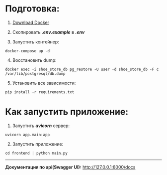 # Подготовка:

1. [Download Docker](https://www.docker.com/products/docker-desktop/)


2. Скопировать ***.env.example*** в ***.env***


3. Запустить контейнер:

 ```
 docker-compose up -d
 ```

4. Восстановить dump:

```
docker exec -i shoe_store_db pg_restore -U user -d shoe_store_db -F c /var/lib/postgresql/db.dump
```

5. Установить все зависимости:

```
pip install -r requirements.txt
```

# Как запустить приложение:

1. Запустить ***uvicorn*** сервер:

 ```
 uvicorn app.main:app
 ```

2. Запустить приложение:

```
cd frontend | python main.py
```

___
**Документация по api(Swagger UI):**
http://127.0.0.1:8000/docs